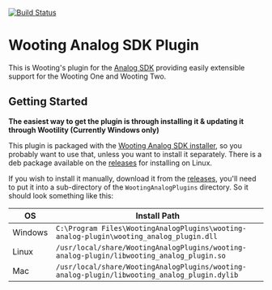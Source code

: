 [![Build Status](https://travis-ci.com/WootingKb/wooting-analog-plugin.svg?branch=develop)](https://travis-ci.com/WootingKb/wooting-analog-plugin)

# Wooting Analog SDK Plugin

This is Wooting's plugin for the [Analog SDK](https://github.com/simon-wh/Analog-SDK) providing easily extensible support for the Wooting One and Wooting Two.

## Getting Started
**The easiest way to get the plugin is through installing it & updating it through Wootility (Currently Windows only)**

This plugin is packaged with the [Wooting Analog SDK installer](https://github.com/WootingKb/wooting-analog-sdk/releases), so you probably want to use that, unless you want to install it separately. There is a deb package available on the [releases](https://github.com/WootingKb/wooting-analog-plugin/releases) for installing on Linux.

If you wish to install it manually, download it from the [releases](https://github.com/WootingKb/wooting-analog-plugin/releases), you'll need to put it into a sub-directory of the `WootingAnalogPlugins` directory.
So it should look something like this:

| OS      | Install Path                                                                                 |
|---------|----------------------------------------------------------------------------------------------|
| Windows | `C:\Program Files\WootingAnalogPlugins\wooting-analog-plugin\wooting_analog_plugin.dll`      |
| Linux   | `/usr/local/share/WootingAnalogPlugins/wooting-analog-plugin/libwooting_analog_plugin.so`    |
| Mac     | `/usr/local/share/WootingAnalogPlugins/wooting-analog-plugin/libwooting_analog_plugin.dylib` |
